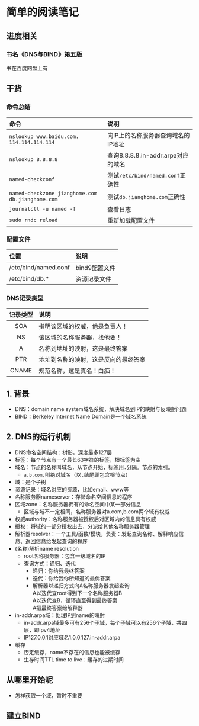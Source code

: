 # 简单的阅读笔记

## 进度相关
### 书名《DNS与BIND》第五版
书在百度网盘上有

## 干货
### 命令总结
|命令|说明|
|:-|:-|
|`nslookup www.baidu.com. 114.114.114.114`|向IP上的名称服务器查询域名的IP地址|
|`nslookup 8.8.8.8`|查询8.8.8.8.in-addr.arpa对应的域名|
|`named-checkconf`|测试`/etc/bind/named.conf`正确性|
|`named-checkzone jianghome.com db.jianghome.com`|测试`db.jianghome.com`正确性|
|`journalctl -u named -f`|查看日志|
|`sudo rndc reload`|重新加载配置文件|
### 配置文件
|位置|说明|
|:-|:-|
|/etc/bind/named.conf|bind9配置文件|
|/etc/bind/db.*|资源记录文件|
### DNS记录类型
|记录类型|说明|
|:-:|:-|
|SOA|指明该区域的权威，他是负责人！|
|NS|该区域的名称服务器，找他要！|
|A|名称到地址的映射，这是最终答案|
|PTR|地址到名称的映射，这是反向的最终答案|
|CNAME|规范名称，这是真名！白痴！|


## 1. 背景
* DNS：domain name system域名系统，解决域名到IP的映射与反映射问题
* BIND：Berkeley Internet Name Domain是一个域名系统
## 2. DNS的运行机制
* DNS命名空间结构：树形，深度最多127层
* 标签：每个节点有一个最长63字符的标签，根标签为空
* 域名：节点的名称叫域名，从节点开始，标签用`.`分隔。节点的索引。
  * `a.b.com.`叫绝对域名（以`.`结尾即包含根节点）
* 域：是个子树
* 资源记录：域名对应的资源，比如email、www等
* 名称服务器nameserver：存储命名空间信息的程序
* 区域zone：名称服务器拥有的命名空间中某一部分信息
  * 区域与域不一定相同，名称服务器对a.com,b.com两个域有权威
* 权威authority：名称服务器被授权后对区域内的信息具有权威
* 授权：将域的一部分授权出去，分派给其他名称服务器管理
* 解析器resolver：一个工具/函数/模块，负责：发起查询名称、解释响应信息、返回信息给发起查询的程序
* (名称)解析name resolution
  * root名称服务器：包含一级域名的IP
  * 查询方式：递归、迭代
    * 递归：你给我最终答案
    * 迭代：你给我你所知道的最优答案
    * 解析器以递归方式向A名称服务器发起查询<br/>
      A以迭代查root得到下一个名称服务器B<br/>
      A以迭代查B，循环直至得到最终答案<br/>
      A把最终答案给解释器<br/>
* in-addr.arpa域：处理IP到name的映射
  * in-addr.arpa域最多可有256个子域，每个子域可以有256个子域，共四层，即ipv4地址
  * IP127.0.0.1对应域名1.0.0.127.in-addr.arpa
* 缓存
  * 否定缓存，name不存在的信息也能被缓存
  * 生存时间TTL time to live：缓存的过期时间
## 从哪里开始呢
* 怎样获取一个域，暂时不重要
## 建立BIND


